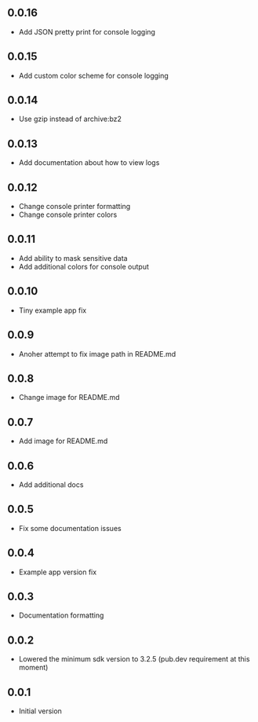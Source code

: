 ## 0.0.16

* Add JSON pretty print for console logging

## 0.0.15

* Add custom color scheme for console logging

## 0.0.14

* Use gzip instead of archive:bz2

## 0.0.13

* Add documentation about how to view logs

## 0.0.12

* Change console printer formatting
* Change console printer colors

## 0.0.11

* Add ability to mask sensitive data
* Add additional colors for console output

## 0.0.10

* Tiny example app fix

## 0.0.9

* Anoher attempt to fix image path in README.md

## 0.0.8

* Change image for README.md

## 0.0.7

* Add image for README.md

## 0.0.6

* Add additional docs

## 0.0.5

* Fix some documentation issues

## 0.0.4

* Example app version fix

## 0.0.3

* Documentation formatting

## 0.0.2

* Lowered the minimum sdk version to 3.2.5 (pub.dev requirement at this moment)

## 0.0.1

* Initial version
